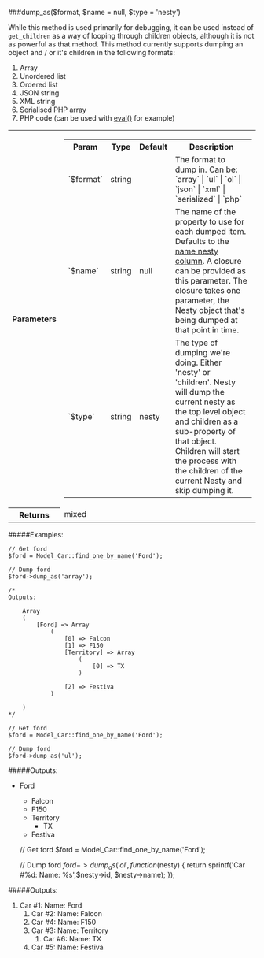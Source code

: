 ###dump_as($format, $name = null, $type = 'nesty')

While this method is used primarily for debugging, it can be used instead of `get_children`	as a way of looping through children objects, although it is not as powerful as that method. This method currently supports dumping an object and / or it's children in the following formats:

1.  Array
2.  Unordered list
3.  Ordered list
4.  JSON string
5.  XML string
6.  Serialised PHP array
7.  PHP code (can be used with <a href="http://php.net/manual/en/function.eval.php" target="_blank">eval()</a> for example)

<table>
	<tr>
		<th>Parameters</th>
		<td><table class="parameters">
				<tr>
					<th>Param</th>
					<th>Type</th>
					<th>Default</th>
					<th>Description</th>
				</tr>
				<tr>
					<td>`$format`</td>
					<td>string</td>
					<td></td>
					<td>
						The format to dump in. Can be:
						<br>
						`array` | `ul` | `ol` | `json` | `xml` | `serialized` | `php`
					</td>
				</tr>
				<tr>
					<td>`$name`</td>
					<td>string</td>
					<td>null</td>
					<td>
						The name of the property to use for each dumped item. Defaults to the <a href="#configure-nesty-cols">name nesty column</a>. A closure can be provided as this parameter. The closure takes one parameter, the Nesty object that's being dumped at that point in time.
					</td>
				</tr>
				<tr>
					<td>`$type`</td>
					<td>string</td>
					<td>nesty</td>
					<td>
						The type of dumping we're doing. Either 'nesty' or 'children'. Nesty will dump the current nesty as the top level object and children as a sub-property of that object. Children will start the process with the children of the current Nesty and skip dumping it.
					</td>
				</tr>
			</table></td>
	</tr>
	<tr>
		<th>Returns</th>
		<td>mixed</td>
	</tr>
</table>

#####Examples:

	// Get ford
	$ford = Model_Car::find_one_by_name('Ford');

	// Dump ford
	$ford->dump_as('array');

	/*
	Outputs:

	    Array
	    (
	        [Ford] => Array
	            (
	                [0] => Falcon
	                [1] => F150
	                [Territory] => Array
	                    (
	                        [0] => TX
	                    )

	                [2] => Festiva
	            )

	    )
	*/

	// Get ford
	$ford = Model_Car::find_one_by_name('Ford');

	// Dump ford
	$ford->dump_as('ul');

#####Outputs:

*   Ford
    *   Falcon
    *   F150
    *   Territory
        *   TX
    *   Festiva

	// Get ford
	$ford = Model_Car::find_one_by_name('Ford');

	// Dump ford
	$ford->dump_as('ol', function($nesty)
	{
		return sprintf('Car #%d: Name: %s',$nesty->id, $nesty->name);
	});

#####Outputs:

1.  Car #1: Name: Ford
    1.  Car #2: Name: Falcon
    2.  Car #4: Name: F150
    3.  Car #3: Name: Territory
        1.  Car #6: Name: TX
    4.  Car #5: Name: Festiva
